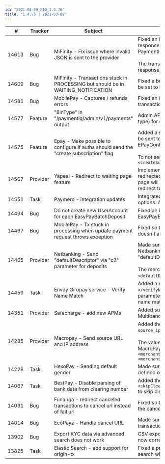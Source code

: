 ```yaml
--- 
id: "2021-03-09_PIQ_1.4.76"
title: "1.4.76 | 2021-03-09"
--- 
```



| #     | Tracker     | Subject   | Description    |
|-------|-------------|-----------|----------------|
| 14613 | Bug | MiFinity - Fix issue where invalid JSON is sent to the provider | Fixed an issue where the withdrawal flow proceeded even if MiFinity's response to the bank fields request was empty. This caused PaymentIQ to send invalid JSON in the actual withdrawal request. <br/><br/>The transaction will now fail in PaymentIQ if empty bank fields response is received |
| 14609 | Bug | MiFinity - Transactions stuck in PROCESSING but should be in WAITING_NOTIFICATION | Fixed a bug with status mapping that caused the transaction state to be set to PROCESSING. |
| 14581 | Bug | MobilePay - Captures / refunds errors | Fixed an issue that caused captures and refunds for MobilePay transactions that were created before the 1.4.75 release to fail. |
| 14577 | Feature | "BinType" in "/paymentiq/admin/v1/payments" output | Admin API search results now include the field `issuerInfoType`(BIN type) for credit card transactions when reading from Elasticsearch.  |
| 14575 | Feature | Epay - Make possible to configure if auths should send the "create subscription" flag | Added a setting that controls if the "create subscription" flag should be sent to EPay. It can be used both on top and account level in the EPayConfig. The default is the current behavior, i.e. the flag is sent.<br/><br/> To not send it, the following config entry has to be added: `<createSubscription>false</createSubscription>` |
| 14567 | Provider | Yapeal - Redirect to waiting page feature | Implemented a "waiting page" for deposits which the user is redirected to while confirming the payment in the app. The waiting page will poll PaymentIQ for the final transaction status and then redirect to the success/failure URL. |
| 14551 | Task | Paymero - integration updates | Integrated NetBanking, UPI, and Wallet bank payments as separate options. Added user validation for INR currency.  |
| 14494 | Bug | Do not create new UserAccount for each EasyPayBatchDeposit | Fixed an issue where duplicate accounts were created for EasyPayBatchDeposit |
| 14467 | Bug | MobilePay - Tx stuck in processing when update payment request throws exception | Fixed so that failed requests to MobilePay after the transaction is done doesn't affect the transaction status. |
| 14465 | Provider | Netbanking - Send "defaultDescriptor" via "c2" parameter for deposits | Made sure that PIQ sends the "c2" (Custom 2) parameter to Netbanking for deposits. The parameter value is populated from the "defaultDescriptor" config entry.<br/><br/>The merchant can for example send their merchant txId by setting `<defaultDescriptor>${ptx.merchantTxId}</defaultDescriptor>`. |
| 14459 | Task | Envoy Giropay service - Verify Name Match | Added a new element `<verifyNameMatchServicePattern></verifyNameMatchServicePattern>` to the `EnvoyConfig`. If the `service` parameter is a match against the regex defined there, the general name matching feature is performed after a deposit. |
| 14351 | Provider | Safecharge - add new APMs | Added support for new Safecharge APMs: Elementpay (EPS), Multibanco, SEPA. |
| 14285 | Provider | Macropay - Send source URL and IP address | Added the possibility to send the parameters `source_url` and `source_ip` to MacroPay. <br/><br/>The values are set by configuring the following parameters in the MacroPayConfig (works on both top and account level):`<merchantUrl>https://example.com</merchantUrl>` `<merchantIp>127.0.0.1</merchantIp>` |
| 14228 | Task | HexoPay - Sending default gender | Made sure that PIQ sends a default gender to HexoPay if `sex` is not defined on the merchant user.  |
| 14067 | Task | BestPay - Disable parsing of bank data from clearing number | Added the feature flag `<skipClearingNumberValidation>true</skipClearingNumberValidation>` to skip clearingNumber validation for BestPay payouts. |
| 14031 | Bug | Funanga - redirect canceled transactions to cancel url instead of fail url  | Fixed so that transactions are cancelled correctly when redirecting to the cancel URL. |
| 14014 | Bug | EcoPayz - Handle cancel URL | Made sure that PIQ uses the cancel redirect URL if an Ecopayz transaction was canceled by the user. |
| 13902 | Bug | Export KYC data via advanced search does not work | CSV exports from the `Advanced search` window in the KYC section are now correctly populated. |
| 13825 | Task | Elastic Search - add support for origin-tx | Fixed a problem where related transactions weren't included in filtered search when using elastic search. |
